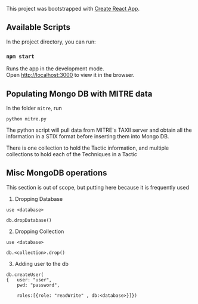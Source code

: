 This project was bootstrapped with [Create React App](https://github.com/facebook/create-react-app).

## Available Scripts

In the project directory, you can run:

### `npm start`

Runs the app in the development mode.<br>
Open [http://localhost:3000](http://localhost:3000) to view it in the browser.

## Populating Mongo DB with MITRE data

In the folder `mitre`, run 

`python mitre.py`

The python script will pull data from MITRE's TAXII server and obtain all the information in a STIX format before inserting them into Mongo DB.

There is one collection to hold the Tactic information, and multiple collections to hold each of the Techniques in a Tactic

## Misc MongoDB operations

This section is out of scope, but putting here because it is frequently used

1. Dropping Database

`use <database>`

`db.dropDatabase()`

2. Dropping Collection

`use <database>`

`db.<collection>.drop()`

3. Adding user to the db

```
db.createUser(
{	user: "user",
	pwd: "password",

	roles:[{role: "readWrite" , db:<database>}]})
```
